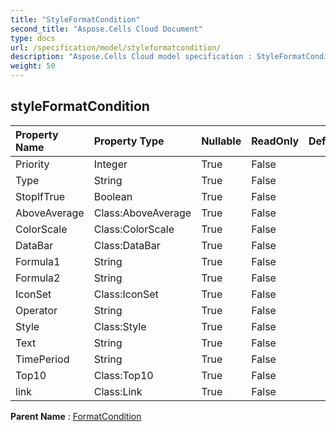 ```yaml
---
title: "StyleFormatCondition"
second_title: "Aspose.Cells Cloud Document"
type: docs
url: /specification/model/styleformatcondition/
description: "Aspose.Cells Cloud model specification : StyleFormatCondition. Effortlessly handle Excel and other spreadsheet documents with features like opening, generating, editing, splitting, merging, comparing, and converting."
weight: 50
---
```


## **styleFormatCondition**

 

| Property Name | Property Type | Nullable |  ReadOnly | DefaultValue | Description | 
| :- | :- | :- |:- |  :- | :- |
| Priority | Integer | True |  False |  |  |  
| Type | String | True |  False |  |  |  
| StopIfTrue | Boolean | True |  False |  |  |  
| AboveAverage | Class:AboveAverage | True |  False |  |  |  
| ColorScale | Class:ColorScale | True |  False |  |  |  
| DataBar | Class:DataBar | True |  False |  |  |  
| Formula1 | String | True |  False |  |  |  
| Formula2 | String | True |  False |  |  |  
| IconSet | Class:IconSet | True |  False |  |  |  
| Operator | String | True |  False |  |  |  
| Style | Class:Style | True |  False |  |  |  
| Text | String | True |  False |  |  |  
| TimePeriod | String | True |  False |  |  |  
| Top10 | Class:Top10 | True |  False |  |  |  
| link | Class:Link | True |  False |  |  |  

**Parent Name** : [FormatCondition](formatcondition)

